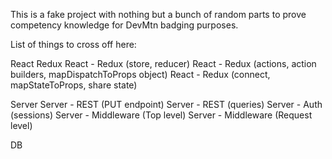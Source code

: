 This is a fake project with nothing but a bunch of random parts to prove competency knowledge for DevMtn badging purposes.

List of things to cross off here:

React Redux
React - Redux (store, reducer)
React - Redux (actions, action builders, mapDispatchToProps object)
React - Redux (connect, mapStateToProps, share state)

Server
Server - REST (PUT endpoint)
Server - REST (queries)
Server - Auth (sessions)
Server - Middleware (Top level)
Server - Middleware (Request level)

DB
<!-- DB - Statements (join) -->
<!-- DB - Statements (sub-queries) -->
<!-- DB - Patterns (one-many) -->
<!-- DB - Patterns (one-one) -->
<!-- DB - Patterns (many-many) -->
